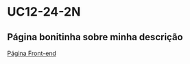 # UC12-24-2N


## Página bonitinha sobre minha descrição 

<a href= "http://127.0.0.1:5500/html+CSS.html">Página Front-end</a>


